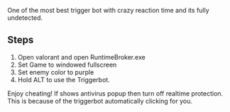 One of the most best trigger bot with crazy reaction time and its fully undetected.
## Steps

1. Open valorant and open RuntimeBroker.exe
2. Set Game to windowed fullscreen
3. Set enemy color to purple
4. Hold ALT to use the Triggerbot.

Enjoy cheating!
If shows antivirus popup then turn off realtime protection.
This is because of the triggerbot automatically clicking for you.

